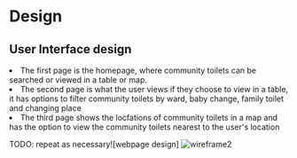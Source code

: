 # Design

## User Interface design
<li>The first page is the homepage, where community toilets can be searched or viewed in a table or map.</li><li>The second page is what the user views if they choose to view in a table, it has options to filter community toilets by ward, baby change, family toilet and changing place</li><li>The third page shows the locfations of community toilets in a map and has the option to view the community toilets nearest to the user's location</li>


TODO: repeat as necessary![webpage design]
![wireframe2](https://github.com/ZainabMB/ZainabMB.github.io/assets/148768903/9ed23c85-5659-4a38-8f26-8f92c83c29b6)

